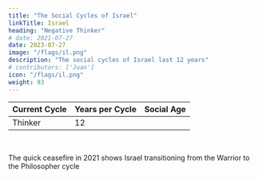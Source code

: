 ```yaml
---
title: "The Social Cycles of Israel"
linkTitle: Israel
heading: "Negative Thinker"
# date: 2021-07-27
date: 2023-07-27
image: "/flags/il.png"
description: "The social cycles of Israel last 12 years"
# contributors: ['Juan']
icon: "/flags/il.png"
weight: 93
---
```



Current Cycle | Years per Cycle | Social Age
--- | --- | ---
Thinker  | 12 | 

<br> 

The quick ceasefire in 2021 shows Israel transitioning from the Warrior to the Philosopher cycle 
